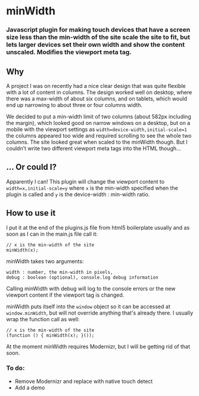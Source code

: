 # minWidth
### Javascript plugin for making touch devices that have a screen size less than the min-width of the site scale the site to fit, but lets larger devices set their own width and show the content unscaled. Modifies the viewport meta tag.

## Why

A project I was on recently had a nice clear design that was quite flexible with a lot of content in columns. The design worked well on desktop, where there was a max-width of about six columns, and on tablets, which would end up narrowing to about three or four columns width.

We decided to put a min-width limit of two columns (about 582px including the margin), which looked good on narrow windows on a desktop, but on a mobile with the viewport settings as `width=device-width,initial-scale=1` the columns appeared too wide and required scrolling to see the whole two columns. The site looked great when scaled to the minWidth though. But I couldn't write two different viewport meta tags into the HTML though...

## ... Or could I?

Apparently I can! This plugin will change the viewport content to `width=x,initial-scale=y` where `x` is the min-width specified when the plugin is called and `y` is the device-width : min-width ratio.

## How to use it

I put it at the end of the plugins.js file from html5 boilerplate usually and as soon as I can in the main.js file  call it:

	// x is the min-width of the site
	minWidth(x);

minWidth takes two arguments:
	
	width : number, the min-width in pixels,
	debug :	boolean (optional), console.log debug information

Calling minWidth with debug will log to the console errors or the new viewport content if the viewport tag is changed.

minWidth puts itself into the `window` object so it can be accessed at `window.minWidth`, but will not override anything that's already there. I usually wrap the function call as well:

	// x is the min-width of the site
	(function () { minWidth(x); }());

At the moment minWidth requires Modernizr, but I will be getting rid of that soon.


### To do:
* Remove Modernizr and replace with native touch detect
* Add a demo
